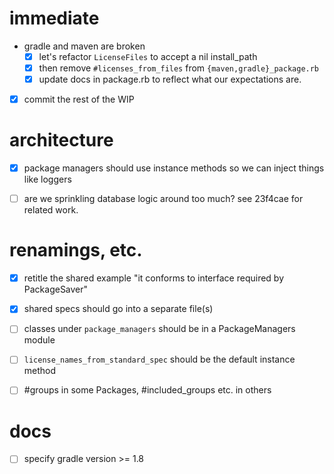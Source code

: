 
# immediate

- gradle and maven are broken
  - [x] let's refactor `LicenseFiles` to accept a nil install_path
  - [x] then remove `#licenses_from_files` from `{maven,gradle}_package.rb`
  - [x] update docs in package.rb to reflect what our expectations are.
- [x] commit the rest of the WIP


# architecture

- [x] package managers should use instance methods so we can inject things like loggers
- [ ] are we sprinkling database logic around too much? see 23f4cae for related work.


# renamings, etc.

- [x] retitle the shared example "it conforms to interface required by PackageSaver"
- [x] shared specs should go into a separate file(s)
- [ ] classes under `package_managers` should be in a PackageManagers module
- [ ] `license_names_from_standard_spec` should be the default instance method
- [ ] #groups in some Packages, #included_groups etc. in others


# docs

- [ ] specify gradle version >= 1.8
